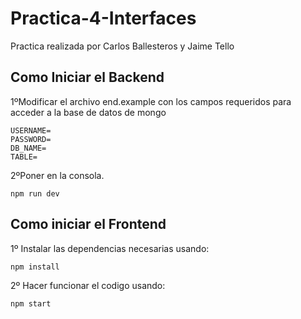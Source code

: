 # Practica-4-Interfaces

Practica realizada por Carlos Ballesteros y Jaime Tello

## Como Iniciar el Backend

1ºModificar el archivo end.example con los campos requeridos para acceder a la base de datos de mongo

```
USERNAME=
PASSWORD=
DB_NAME=
TABLE=
```
2ºPoner en la consola.
```
npm run dev
```
## Como iniciar el Frontend

 1º Instalar las dependencias necesarias usando:
 
 ```
npm install
```

2º Hacer funcionar el codigo usando:
 
 ```
npm start
```
 
